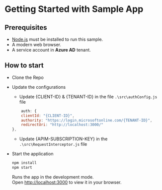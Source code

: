 # Getting Started with Sample App


## Prerequisites

* [Node.js](https://nodejs.org/en/download/) must be installed to run this sample.
* A modern web browser.
* A service  account in **Azure AD** tenant.


## How to start

- Clone the Repo

- Update the configurations
    - Update {CLIENT-ID} & {TENANT-ID} in the file `.\src\authConfig.js` file
    ```js
        auth: {
        clientId: "{CLIENT-ID}",
        authority: "https://login.microsoftonline.com/{TENANT-ID}",
        redirectUri: "http://localhost:3000/"
    },
    ```
    - Update {APIM-SUBSCRIPTION-KEY} in the `.\src\RequestInterceptor.js` file


- Start the application
    ```bash
    npm install
    npm start
    ```
    Runs the app in the development mode.\
    Open [http://localhost:3000](http://localhost:3000) to view it in your browser.

